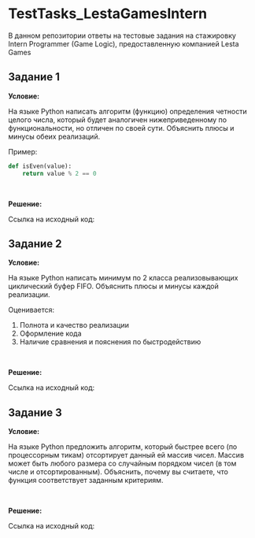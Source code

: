 # TestTasks_LestaGamesIntern

В данном репозитории ответы на тестовые задания на стажировку Intern Programmer (Game Logic), предоставленную компанией Lesta Games

## Задание 1

**Условие:**

На языке Python написать алгоритм (функцию) определения четности целого числа, который будет аналогичен нижеприведенному по функциональности, но отличен по своей сути. Объяснить плюсы и минусы обеих реализаций. 

Пример: 

```python
def isEven(value):
    return value % 2 == 0
```
<br />

**Решение:**

Ссылка на исходный код:


## Задание 2

**Условие:**

На языке Python написать минимум по 2 класса реализовывающих циклический буфер FIFO. Объяснить плюсы и минусы каждой реализации.

Оценивается:

1. Полнота и качество реализации
2. Оформление кода
3. Наличие сравнения и пояснения по быстродействию
<br />

**Решение:**

Ссылка на исходный код:


## Задание 3

**Условие:**

На языке Python предложить алгоритм, который быстрее всего (по процессорным тикам) отсортирует данный ей массив чисел. Массив может быть любого размера со случайным порядком чисел (в том числе и отсортированным). Объяснить, почему вы считаете, что функция соответствует заданным критериям.

<br />

**Решение:**

Ссылка на исходный код:
